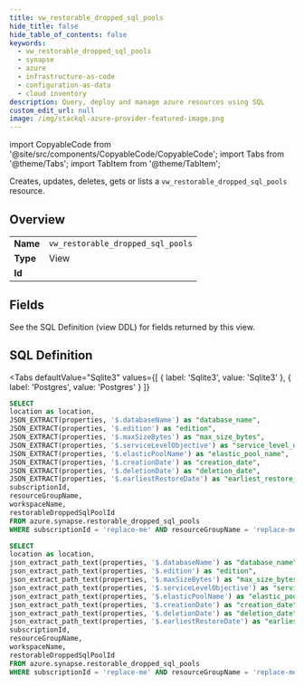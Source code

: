 ```yaml
--- 
title: vw_restorable_dropped_sql_pools
hide_title: false
hide_table_of_contents: false
keywords:
  - vw_restorable_dropped_sql_pools
  - synapse
  - azure
  - infrastructure-as-code
  - configuration-as-data
  - cloud inventory
description: Query, deploy and manage azure resources using SQL
custom_edit_url: null
image: /img/stackql-azure-provider-featured-image.png
---
```


import CopyableCode from '@site/src/components/CopyableCode/CopyableCode';
import Tabs from '@theme/Tabs';
import TabItem from '@theme/TabItem';

Creates, updates, deletes, gets or lists a <code>vw_restorable_dropped_sql_pools</code> resource.

## Overview
<table><tbody>
<tr><td><b>Name</b></td><td><code>vw_restorable_dropped_sql_pools</code></td></tr>
<tr><td><b>Type</b></td><td>View</td></tr>
<tr><td><b>Id</b></td><td><CopyableCode code="azure.synapse.vw_restorable_dropped_sql_pools" /></td></tr>
</tbody></table>

## Fields

See the SQL Definition (view DDL) for fields returned by this view.

## SQL Definition

<Tabs
defaultValue="Sqlite3"
values={[
{ label: 'Sqlite3', value: 'Sqlite3' },
{ label: 'Postgres', value: 'Postgres' }
]}
>
<TabItem value="Sqlite3">

```sql
SELECT
location as location,
JSON_EXTRACT(properties, '$.databaseName') as "database_name",
JSON_EXTRACT(properties, '$.edition') as "edition",
JSON_EXTRACT(properties, '$.maxSizeBytes') as "max_size_bytes",
JSON_EXTRACT(properties, '$.serviceLevelObjective') as "service_level_objective",
JSON_EXTRACT(properties, '$.elasticPoolName') as "elastic_pool_name",
JSON_EXTRACT(properties, '$.creationDate') as "creation_date",
JSON_EXTRACT(properties, '$.deletionDate') as "deletion_date",
JSON_EXTRACT(properties, '$.earliestRestoreDate') as "earliest_restore_date",
subscriptionId,
resourceGroupName,
workspaceName,
restorableDroppedSqlPoolId
FROM azure.synapse.restorable_dropped_sql_pools
WHERE subscriptionId = 'replace-me' AND resourceGroupName = 'replace-me' AND workspaceName = 'replace-me';
```

</TabItem>
<TabItem value="Postgres">

```sql
SELECT
location as location,
json_extract_path_text(properties, '$.databaseName') as "database_name",
json_extract_path_text(properties, '$.edition') as "edition",
json_extract_path_text(properties, '$.maxSizeBytes') as "max_size_bytes",
json_extract_path_text(properties, '$.serviceLevelObjective') as "service_level_objective",
json_extract_path_text(properties, '$.elasticPoolName') as "elastic_pool_name",
json_extract_path_text(properties, '$.creationDate') as "creation_date",
json_extract_path_text(properties, '$.deletionDate') as "deletion_date",
json_extract_path_text(properties, '$.earliestRestoreDate') as "earliest_restore_date",
subscriptionId,
resourceGroupName,
workspaceName,
restorableDroppedSqlPoolId
FROM azure.synapse.restorable_dropped_sql_pools
WHERE subscriptionId = 'replace-me' AND resourceGroupName = 'replace-me' AND workspaceName = 'replace-me';
```

</TabItem>
</Tabs>
